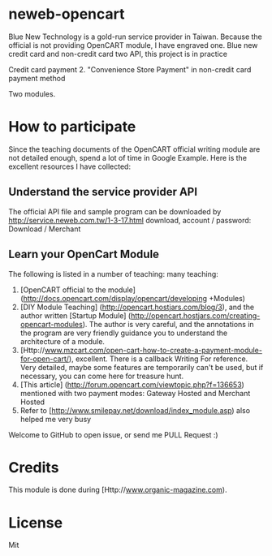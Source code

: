 # neweb-opencart
Blue New Technology is a gold-run service provider in Taiwan. Because the official is not providing OpenCART module, I have engraved one.
Blue new credit card and non-credit card two API, this project is in practice

Credit card payment
2. "Convenience Store Payment" in non-credit card payment method

Two modules.

# How to participate
Since the teaching documents of the OpenCART official writing module are not detailed enough, spend a lot of time in Google Example. Here is the excellent resources I have collected:

## Understand the service provider API
The official API file and sample program can be downloaded by http://service.neweb.com.tw/1-3-17.html download, account / password: Download / Merchant

## Learn your OpenCart Module
The following is listed in a number of teaching: many teaching:

1. [OpenCART official to the module] (http://docs.opencart.com/display/opencart/developing +Modules)
2. [DIY Module Teaching] (http://opencart.hostjars.com/blog/3), and the author written [Startup Module] (http://opencart.hostjars.com/creating-opencart-modules). The author is very careful, and the annotations in the program are very friendly guidance you to understand the architecture of a module.
3. [Http://www.mzcart.com/open-cart-how-to-create-a-payment-module-for-open-cart/), excellent. There is a callback Writing For reference. Very detailed, maybe some features are temporarily can't be used, but if necessary, you can come here for treasure hunt.
4. [This article] (http://forum.opencart.com/viewtopic.php?f=136653) mentioned with two payment modes: Gateway Hosted and Merchant Hosted
5. Refer to [http://www.smilepay.net/download/index_module.asp) also helped me very busy

Welcome to GitHub to open issue, or send me PULL Request :)

# Credits
This module is done during [Http://www.organic-magazine.com).

# License
Mit
